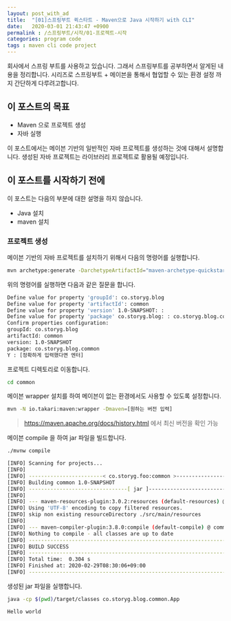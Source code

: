```yaml
---
layout: post_with_ad
title:  "[01]스프링부트 퀵스타트 - Maven으로 Java 시작하기 with CLI"
date:   2020-03-01 21:43:47 +0900
permalink : /스프링부트/시작/01-프로젝트-시작
categories: program code
tags : maven cli code project
---
```


회사에서 스프링 부트를 사용하고 있습니다. 그래서 스프링부트를 공부하면서 알게된 내용을 정리합니다. 시리즈로 스프링부트 + 메이븐을 통해서 협업할 수 있는 환경 설정 까지 간단하게 다루려고합니다.

## 이 포스트의 목표

* Maven 으로 프로젝트 생성
* 자바 실행

이 포스트에서는 메이븐 기반의 일반적인 자바 프로젝트를 생성하는 것에 대해서 설명합니다.
생성된 자바 프로젝트는 라이브러리 프로젝트로 활용될 예정입니다.

## 이 포스트를 시작하기 전에

이 포스트는 다음의 부분에 대한 설명을 하지 않습니다.

* Java 설치
* maven 설치

### 프로젝트 생성

메이븐 기반의 자바 프로젝트를 설치하기 위해서 다음의 명령어를 실행합니다.

``` sh
mvn archetype:generate -DarchetypeArtifactId="maven-archetype-quickstart" -DarchetypeGroupId="org.apache.maven.archetypes" -DarchetypeVersion="1.4"
```

위의 명령어를 실행하면 다음과 같은 질문을 합니다.

``` sh
Define value for property 'groupId': co.storyg.blog
Define value for property 'artifactId': common
Define value for property 'version' 1.0-SNAPSHOT: : 
Define value for property 'package' co.storyg.blog: : co.storyg.blog.common
Confirm properties configuration:
groupId: co.storyg.blog
artifactId: common
version: 1.0-SNAPSHOT
package: co.storyg.blog.common
Y : [정확하게 입력했다면 엔터]
```

프로젝트 디렉토리로 이동합니다.

``` sh
cd common
```

메이븐 wrapper 설치를 하여 메이븐이 없는 환경에서도 사용할 수 있도록 설정합니다.

``` sh
mvn -N io.takari:maven:wrapper -Dmaven=[원하는 버전 입력]
```

> https://maven.apache.org/docs/history.html 에서 최신 버전을 확인 가능

메이븐 compile 을 하여 jar 파일을 빌드합니다.

``` sh
./mvnw compile
```

``` sh
[INFO] Scanning for projects...
[INFO] 
[INFO] ------------------------< co.storyg.foo:common >------------------------
[INFO] Building common 1.0-SNAPSHOT
[INFO] --------------------------------[ jar ]---------------------------------
[INFO] 
[INFO] --- maven-resources-plugin:3.0.2:resources (default-resources) @ common ---
[INFO] Using 'UTF-8' encoding to copy filtered resources.
[INFO] skip non existing resourceDirectory ./src/main/resources
[INFO] 
[INFO] --- maven-compiler-plugin:3.8.0:compile (default-compile) @ common ---
[INFO] Nothing to compile - all classes are up to date
[INFO] ------------------------------------------------------------------------
[INFO] BUILD SUCCESS
[INFO] ------------------------------------------------------------------------
[INFO] Total time:  0.304 s
[INFO] Finished at: 2020-02-29T08:30:06+09:00
[INFO] ------------------------------------------------------------------------
```
생성된 jar 파일을 실행합니다.

``` sh
java -cp $(pwd)/target/classes co.storyg.blog.common.App 
```

``` sh
Hello world
```